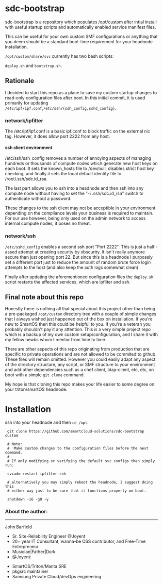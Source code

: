 # sdc-bootstrap

 sdc-bootstrap is a repository which populates /opt/custom after intial install
 with useful startup scripts and automatically enabled service manifest files.
 
 This can be useful for your own custom SMF configurations or anything that you
 deem should be a standard boot-time requirement for your headnode installation.

 `/opt/custom/share/svc` currently has two bash scripts:
 
 `deploy.sh` and `bootstrap.sh`. 

## Rationale

 I decided to start this repo as a place to save my custom startup changes to 
 read-only configuration files after boot. In this initial commit, it is used
 primarily for updating `/etc/ipf/ipf.conf`,`/etc/ssh/{ssh_config,sshd_config}`.

### network/ipfilter

 The /etc/ipf/ipf.conf is a basic ipf.conf to block traffic on the external nic
 tag. However, it does allow port 2222 from any host. 

#### ssh client environment 
 /etc/ssh/ssh_config removes a number of annoying aspects of managing hundreds
 or thousands of compute nodes which generate new host keys on each boot. It
 sets the known_hosts file to /dev/null, disables strict host key checking, and
 finally it sets the local default identity file to /root/.ssh/sdc.id_rsa. 
 
 The last part allows you to ssh into a headnode and then ssh into any compute
 node without having to set the "-i .ssh/sdc.id_rsa" switch to authenticate 
 without a password. 

 These changes to the ssh client may not be acceptible in your environment 
 depending on the compliance levels your business is required to maintain. 
 For our use however, being only used on the admin network to access internal
 compute nodes, it poses no threat. 

### network/ssh 
 `/etc/sshd_config` enables a second ssh port "Port 2222". This is just a half
 -assed attempt at creating security by obscurity. It isn't really anymore
 secure than just opening port 22. But since this is a headnode I purposely set
 a different port just to reduce the amount of random brute force login attempts
 to the host (and also keep the auth logs somewhat clean). 
 
 Finally after updating the aforementioned configuration files the `deploy.sh`
 script restarts the affected services, which are ipfilter and ssh.

## Final note about this repo
 Honestly there is nothing all that special about this project other than being
 a pre-packaged `/opt/custom` directory tree with a couple of simple changes that 
 I always wished just happened out of the box on installation. If you're new to 
 SmartOS then this could be helpful to you. If you're a veteran you probably 
 shouldn't pay it any attention. This is a very simple project repo which is a 
 backup of my own custom setup/configuration, and I share it with my fellow 
 newbs whom I mentor from time to time.

 There are other aspects of this repo originating from production that are 
 specific to private operations and are not allowed to be commited to github.
 These files will remain omitted. However you could easily adapt any aspect of
 the directory structure, any script, or SMF structure to your environment and 
 add other dependencies such as a chef client, ldap-client, etc, etc, on boot 
 with a simple `git clone` command.
 
 My hope is that cloning this repo makes your life easier to some degree on
 your triton/smartOS headnode.

# Installation

 ssh into your headnode and then `cd /opt`.

```
 git clone https://github.com/smartcloud-solutions/sdc-bootstrap custom
 
 # Note:
 #  Make custom changes to the configuration files before the next command.
 # 
 # If only modifying or verifying the default svc configs then simply run:
 
 svcadm restart ipfilter ssh

 # alternatively you may simply reboot the headnode, I suggest doing this
 # either way just to be sure that it functions properly on boot. 
 
 shutdown -i6 -g0 -y
```
 
### About the author:
---
John Barfield
  
 * Sr. Site-Reliability Engineer @Joyent
 * 20+ year IT Consultant, wanna-be OSS contributor, and Free-Time Entrepreneur
 * Musician|Father|Dork
 * @Joyent:
 - SmartOS/Triton/Manta SRE
 - pkgsrc maintainer
 - Samsung Private Cloud/devOps engineering
